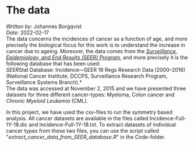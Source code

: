 # The data
*Written by:* Johannes Borgqvist<br>
*Date:* 2022-02-17<br>
The data concerns the incidences of cancer as a function of age, and more precisely the biological focus for this work is to understand the increase in cancer due to ageing. Moreover, the data comes from the [*Surveillance, Epidemiology, and End Results (SEER) Program*](https://seer.cancer.gov/), and more precisely it is the following database that has been used:<br>
*SEER*Stat Database: Incidence—SEER 18 Regs Research Data (2000–2016) (National Cancer Institute, DCCPS, Surveillance Research Program, Surveillance Systems Branch).*<br>
The data was accessed at November 2, 2015 and we have presented three datasets for three different cancer-types: Myeloma, Colon cancer and *Chronic Myeloid Leukemia* (CML). <br>

In this project, we have used the csv-files to run the symmetry based analysis. All cancer datasets are available in the files called Incidence-Full-1Y-18.dic and Incidence-Full-1Y-18.txt. To extract datasets of individual cancer types from these two files, you can use the script called "*extract\_cancer\_data\_from\_SEER\_database.R*" in the Code-folder. 

